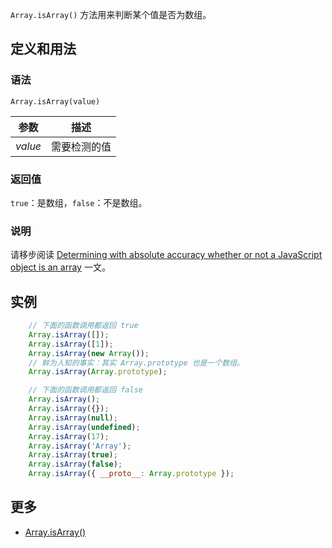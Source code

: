 `Array.isArray()` 方法用来判断某个值是否为数组。

## 定义和用法

### 语法

`Array.isArray(value)`

| 参数 | 描述 |
| --- | --- |
| _value_ | 需要检测的值 |

### 返回值

`true`：是数组，`false`：不是数组。

### 说明

请移步阅读 [Determining with absolute accuracy whether or not a JavaScript object is an array](http://web.mit.edu/jwalden/www/isArray.html) 一文。

## 实例

```javascript
    // 下面的函数调用都返回 true
    Array.isArray([]);
    Array.isArray([1]);
    Array.isArray(new Array());
    // 鲜为人知的事实：其实 Array.prototype 也是一个数组。
    Array.isArray(Array.prototype); 

    // 下面的函数调用都返回 false
    Array.isArray();
    Array.isArray({});
    Array.isArray(null);
    Array.isArray(undefined);
    Array.isArray(17);
    Array.isArray('Array');
    Array.isArray(true);
    Array.isArray(false);
    Array.isArray({ __proto__: Array.prototype });
```

## 更多

*   [Array.isArray()](https://developer.mozilla.org/zh-CN/docs/Web/JavaScript/Reference/Global_Objects/Array/isArray)